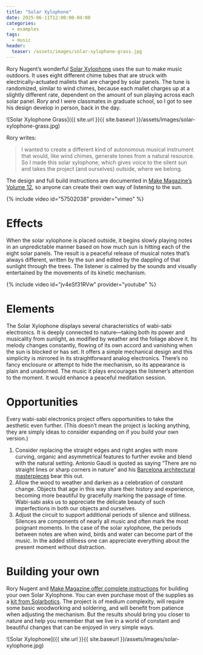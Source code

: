 ```yaml
---
title: "Solar Xylophone"
date: 2025-06-11T12:00:00-04:00
categories:
  - examples
tags:
  - music
header:
  teaser: /assets/images/solar-xylophone-grass.jpg 
---
```


Rory Nugent’s wonderful [Solar Xylophone](https://makezine.com/projects/solar-xylophone/) uses the sun to make music outdoors. It uses eight different chime tubes that are struck with electrically-actuated mallets that are charged by solar panels. The tune is randomized, similar to wind chimes, because each mallet charges up at a slightly different rate, dependent on the amount of sun playing across each solar panel. Rory and I were classmates in graduate school, so I got to see his design develop in person, back in the day.

![Solar Xylophone Grass]({{ site.url }}{{ site.baseurl }}/assets/images/solar-xylophone-grass.jpg)

Rory writes:
> I wanted to create a different kind of autonomous musical instrument that would, like wind chimes, generate tones from a natural resource. So I made this solar xylophone, which gives voice to the silent sun and takes the project (and ourselves) outside, where we belong.

The design and full build instructions are documented in [Make Magazine’s Volume 12](https://makezine.com/projects/solar-xylophone/), so anyone can create their own way of listening to the sun.

{% include video id="57502038" provider="vimeo" %}

# Effects

When the solar xylophone is placed outside, it begins slowly playing notes in an unpredictable manner based on how much sun is hitting each of the eight solar panels. The result is a peaceful release of musical notes that’s always different, written by the sun and edited by the dappling of that sunlight through the trees. The listener is calmed by the sounds and visually entertained by the movements of its kinetic mechanism.

{% include video id="jv4eSf31RVw" provider="youtube" %}

# Elements

The Solar Xylophone displays several characteristics of wabi-sabi electronics. It is deeply connected to nature&mdash;taking both its power and musicality from sunlight, as modified by weather and the foliage above it. Its melody changes constantly, flowing of its own accord and vanishing when the sun is blocked or has set. It offers a simple mechanical design and this simplicity is mirrored in its straightforward analog electronics. There’s no fancy enclosure or attempt to hide the mechanism, so its appearance is plain and unadorned. The music it plays encourages the listener’s attention to the moment. It would enhance a peaceful meditation session.   

# Opportunities

Every wabi-sabi electronics project offers opportunities to take the aesthetic even further. (This doesn’t mean the project is lacking anything, they are simply ideas to consider expanding on if you build your own version.)

1. Consider replacing the straight edges and right angles with more curving, organic and asymmetrical features to further evoke and blend with the natural setting. Antonio Gaudí is quoted as saying “There are no straight lines or sharp corners in nature” and his [Barcelona  architectural masterpieces](https://art-facts.com/antoni-gaudi-buildings/) bear this out.
2. Allow the wood to weather and darken as a celebration of constant change. Objects that age in this way share their history and experience, becoming more beautiful by gracefully marking the passage of time. Wabi-sabi asks us to appreciate the delicate beauty of such imperfections in both our objects and ourselves.
3. Adjust the circuit to support additional periods of silence and stillness. Silences are components of nearly all music and often mark the most poignant moments. In the case of the solar xylophone, the periods between notes are when wind, birds and water can become part of the music. In the added stillness one can appreciate everything about the present moment without distraction.

# Building your own

Rory Nugent and [Make Magazine offer complete instructions](https://makezine.com/projects/solar-xylophone/) for building your own Solar Xylophone. You can even purchase most of the supplies as a [kit from Solarbotics](https://www.solarbotics.com/product/make12xphone/). The project is of medium complexity, will require some basic woodworking and soldering, and will benefit from patience when adjusting the mechanism. But the results should bring you closer to nature and help you remember that we live in a world of constant and beautiful changes that can be enjoyed in very simple ways.

![Solar Xylophone]({{ site.url }}{{ site.baseurl }}/assets/images/solar-xylophone.jpg)